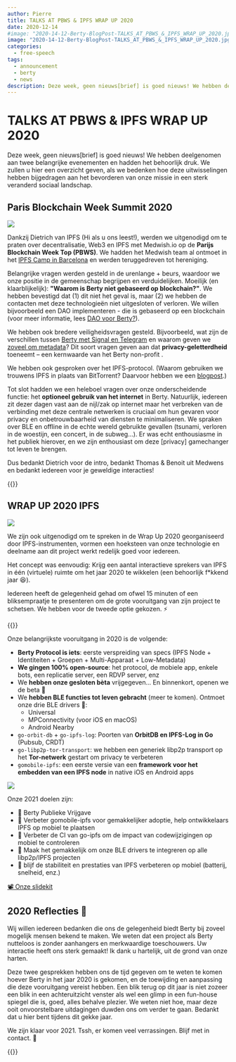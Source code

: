 ```yaml
---
author: Pierre
title: TALKS AT PBWS & IPFS WRAP UP 2020
date: 2020-12-14
#image: "2020-14-12-Berty-BlogPost-TALKS_AT_PBWS_&_IPFS_WRAP_UP_2020.jpg"
image: "2020-14-12-Berty-BlogPost-TALKS_AT_PBWS_&_IPFS_WRAP_UP_2020.jpg"
categories:
  - free-speech
tags:
  - announcement
  - berty
  - news
description: Deze week, geen nieuws[brief] is goed nieuws! We hebben deelgenomen aan twee belangrijke evenementen en hadden het behoorlijk druk. We zullen u hier een overzicht geven, als we bedenken hoe deze uitwisselingen hebben bijgedragen aan het bevorderen van onze missie in een sterk veranderd sociaal landschap.
---
```


# TALKS AT PBWS & IPFS WRAP UP 2020


Deze week, geen nieuws[brief] is goed nieuws! We hebben deelgenomen aan twee belangrijke evenementen en hadden het behoorlijk druk. We zullen u hier een overzicht geven, als we bedenken hoe deze uitwisselingen hebben bijgedragen aan het bevorderen van onze missie in een sterk veranderd sociaal landschap.


## Paris Blockchain Week Summit 2020

![](https://i.imgur.com/1M5txAS.png)



Dankzij Dietrich van IPFS (Hi als u ons leest!), werden we uitgenodigd om te praten over decentralisatie, Web3 en IPFS met Medwish.io op de **Parijs Blockchain Week Top (PBWS)**. We hadden het Medwish team al ontmoet in het [IPFS Camp in Barcelona](https://berty.tech/blog/ipfs-camp/) en werden teruggedreven tot hereniging.

Belangrijke vragen werden gesteld in de urenlange + beurs, waardoor we onze positie in de gemeenschap begrijpen en verduidelijken. Moeilijk (en klaarblijkelijk): **"Waarom is Berty niet gebaseerd op blockchain?"**. We hebben bevestigd dat (1) dit niet het geval is, maar (2) we hebben de contacten met deze technologieën niet uitgesloten of verloren. We willen bijvoorbeeld een DAO implementeren - die is gebaseerd op een blockchain (voor meer informatie, lees [DAO voor Berty?](https://berty.tech/blog/dao-berty-1/)).

We hebben ook bredere veiligheidsvragen gesteld. Bijvoorbeeld, wat zijn de verschillen tussen [Berty met Signal en Telegram](https://berty.tech/faq#what-are-the-advantages-of-berty-compared-to-the-other-messengers) en waarom geven we [zoveel om metadata](https://berty.tech/blog/metadata-mobile-messaging/)? Dit soort vragen geven aan dat **privacy-geletterdheid** toeneemt – een kernwaarde van het Berty non-profit .

We hebben ook gesproken over het IPFS-protocol. (Waarom gebruiken we trouwens IPFS in plaats van BitTorrent? Daarvoor hebben we een [blogpost](https://berty.tech/blog/how-berty-works-ipfs/).)

Tot slot hadden we een heleboel vragen over onze onderscheidende functie: het **optioneel gebruik van het internet** in Berty. Natuurlijk, iedereen zit dezer dagen vast aan de nijl/zak op internet maar het verbreken van de verbinding met deze centrale netwerken is cruciaal om hun gevaren voor privacy en onbetrouwbaarheid van diensten te minimaliseren. We spraken over BLE en offline in de echte wereld gebruikte gevallen (tsunami, verloren in de woestijn, een concert, in de subweg...). Er was echt enthousiasme in het publiek hierover, en we zijn enthousiast om deze [privacy] gamechanger tot leven te brengen.

Dus bedankt Dietrich voor de intro, bedankt Thomas & Benoit uit Medwens en bedankt iedereen voor je geweldige interacties!

{{<tweet id="1337069216592236551">}}

## WRAP UP 2020 IPFS

![](https://i.imgur.com/mq7fM9O.png)



We zijn ook uitgenodigd om te spreken in de Wrap Up 2020 georganiseerd door IPFS-instrumenten, vormen een hoeksteen van onze technologie en deelname aan dit project werkt redelijk goed voor iedereen.

Het concept was eenvoudig: Krijg een aantal interactieve sprekers van IPFS in één (virtuele) ruimte om het jaar 2020 te wikkelen (een behoorlijk f*kkend jaar 😆).

Iedereen heeft de gelegenheid gehad om ofwel 15 minuten of een bliksempraatje te presenteren om de grote vooruitgang van zijn project te schetsen. We hebben voor de tweede optie gekozen. ⚡️

{{<tweet id="1337049716115247104">}}

Onze belangrijkste vooruitgang in 2020 is de volgende:

* **Berty Protocol is iets**: eerste verspreiding van specs (IPFS Node + Identiteiten + Groepen + Multi-Apparaat + Low-Metadata)
* **We gingen 100% open-source**: het protocol, de mobiele app, enkele bots, een replicatie server, een RDVP server, enz
* We **hebben onze gesloten bèta** vrijgegeven... En binnenkort, openen we de beta 🎉
* We **hebben BLE functies tot leven gebracht** (meer te komen). Ontmoet onze drie BLE drivers 👋:
    * Universal
    * MPConnectivity (voor iOS en macOS)
    * Android Nearby
* `go-orbit-db` + `go-ipfs-log`: Poorten van **OrbitDB en IPFS-Log in Go** (Pubsub, CRDT)
* `go-libp2p-tor-transport`: we hebben een generiek libp2p transport op het **Tor-netwerk** gestart om privacy te verbeteren
* `gomobile-ipfs`: een eerste versie van een **framework voor het embedden van een IPFS node** in native iOS en Android apps



![](https://i.imgur.com/ikhSKuU.jpg)

Onze 2021 doelen zijn:

* 🚀 Berty Publieke Vrijgave
* 🧡 Verbeter gomobile-ipfs voor gemakkelijker adoptie, help ontwikkelaars IPFS op mobiel te plaatsen
* 📱 Verbeter de CI van go-ipfs om de impact van codewijzigingen op mobiel te controleren
* 📡 Maak het gemakkelijk om onze BLE drivers te integreren op alle libp2p/IPFS projecten
* 🔋 blijf de stabiliteit en prestaties van IPFS verbeteren op mobiel (batterij, snelheid, enz.)


[📽️ Onze slidekit](https://docs.google.com/presentation/d/e/2PACX-1vSK1nI-9nxr1XseINqRsAow87AdxS2zIBgwY6ImXQ6tPm1tdgxqxmjU3NeOtx-WXnNzSRVc_1UCK3k6/pub?start=false&loop=false&delayms=3000)


## 2020 Reflecties 💭


Wij willen iedereen bedanken die ons de gelegenheid biedt Berty bij zoveel mogelijk mensen bekend te maken. We weten dat een project als Berty nutteloos is zonder aanhangers en merkwaardige toeschouwers. Uw interactie heeft ons sterk gemaakt! Ik dank u hartelijk, uit de grond van onze harten.

Deze twee gesprekken hebben ons de tijd gegeven om te weten te komen hoever Berty in het jaar 2020 is gekomen, en de toewijding en aanpassing die deze vooruitgang vereist hebben. Een blik terug op dit jaar is niet zozeer een blik in een achteruitzicht venster als wel een glimp in een fun-house spiegel die is, goed, alles behalve plezier. We weten niet hoe, maar deze ooit onvoorstelbare uitdagingen duwden ons om verder te gaan. Bedankt dat u hier bent tijdens dit gekke jaar.

We zijn klaar voor 2021. Tssh, er komen veel verrassingen. Blijf met in contact. 🥂



{{<tweet id="1324380426090270721">}}


